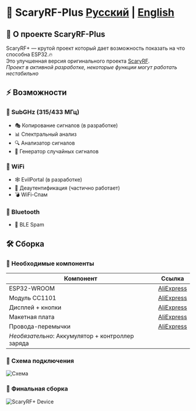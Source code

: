 <div align="left">
  <h1>📡 ScaryRF-Plus   <a href="#ru">Русский</a> | <a href="#en">English</a></h1>
</div>

<div id="ru">
  
## 🚀 О проекте ScaryRF-Plus
ScaryRF+ —  крутой проект который дает возможность показать на что способна ESP32.🔥  
Это улучшенная версия оригинального проекта [ScaryRF](https://github.com/FernandoHansen666/ScaryRF-315-433mhz).  
*Проект в активной разработке, некоторые функции могут работать нестабильно*

## ⚡ Возможности
### 📶 SubGHz (315/433 МГц)
- 🎭 Копирование сигналов (в разработке)  
- 📊 Спектральный анализ  
- 🔍 Анализатор сигналов  
- 🎲 Генератор случайных сигналов  

### 📡 WiFi
- 🕸️ EvilPortal (в разработке)  
- 📶 Деаутентификация (частично работает)  
- 💣 WiFi-Спам  

### 📱 Bluetooth
- 🔄 BLE Spam  

## 🛠️ Сборка
### 🔧 Необходимые компоненты
| Компонент | Ссылка |
|-----------|--------|
| ESP32-WROOM | [AliExpress](https://aliexpress.ru/item/1005004605399313.html) |
| Модуль CC1101 | [AliExpress](https://aliexpress.ru/item/1005008544032996.html) |
| Дисплей + кнопки | [AliExpress](https://aliexpress.ru/item/1005006322355552.html) |
| Макетная плата | [AliExpress](https://aliexpress.ru/item/1005008466693134.html) |
| Провода-перемычки | [AliExpress](https://aliexpress.ru/item/1005007553381854.html) |
| *Необязательно*: Аккумулятор + контроллер заряда | |

### 🔌 Схема подключения
![Схема](https://github.com/user-attachments/assets/26730497-8100-4cc1-8361-187221489662)

### 📸 Финальная сборка
![ScaryRF+ Device](https://github.com/user-attachments/assets/b9ef9adc-ac90-4940-b71d-091447080114)

</div>

<div id="en" hidden>

## 🚀 About ScaryRF-Plus
ScaryRF+ is a powerful ESP32-based multi-tool for radio frequency and wireless interfaces. 🔥  
This is an improved version of the original [ScaryRF](https://github.com/FernandoHansen666/ScaryRF-315-433mhz) project.  
*Project is under active development, some features may work unstable*

## ⚡ Features
### 📶 SubGHz (315/433 MHz)
- 🎭 Signal copying (in development)  
- 📊 Spectrum analysis  
- 🔍 Signal analyzer  
- 🎲 Random signal generator  

### 📡 WiFi
- 🕸️ EvilPortal (in development)  
- 📶 Deauthentication (partially working)  
- 💣 WiFi Spam  

### 📱 Bluetooth
- 🔄 BLE Spam  

## 🛠️ Building
### 🔧 Required Components
| Component | Link |
|-----------|------|
| ESP32-WROOM | [AliExpress](https://aliexpress.ru/item/1005004605399313.html) |
| CC1101 Module | [AliExpress](https://aliexpress.ru/item/1005008544032996.html) |
| Display + buttons | [AliExpress](https://aliexpress.ru/item/1005006322355552.html) |
| Breadboard | [AliExpress](https://aliexpress.ru/item/1005008466693134.html) |
| Jumper wires | [AliExpress](https://aliexpress.ru/item/1005007553381854.html) |
| *Optional*: Battery + charge controller | |

### 🔌 Connection Scheme
![Scheme](https://github.com/user-attachments/assets/26730497-8100-4cc1-8361-187221489662)

### 📸 Final Assembly
![ScaryRF+ Device](https://github.com/user-attachments/assets/b9ef9adc-ac90-4940-b71d-091447080114)

</div>
